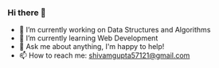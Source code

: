 ### Hi there 👋

<!--
**shivamgupta57121/shivamgupta57121** is a ✨ _special_ ✨ repository because its `README.md` (this file) appears on your GitHub profile.

Here are some ideas to get you started:
-->
- 🔭 I’m currently working on Data Structures and Algorithms
- 🌱 I’m currently learning Web Development
- 💬 Ask me about anything, I'm happy to help!
- 📫 How to reach me: shivamgupta57121@gmail.com
<!--
- 👯 I’m looking to collaborate on ...
- 🤔 I’m looking for help with ...
- 😄 Pronouns: ...
- ⚡ Fun fact: ...
-->
